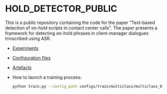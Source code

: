 # HOLD_DETECTOR_PUBLIC


This is a public repository containing the code for the paper "Text-based detection of on-hold scripts in contact center calls". The paper presents a framework for detecting on-hold phrases in client-manager dialogues trinscribed using ASR. 

- [Experiments](EXPERIMENTS_01.ipynb)

- [Configuration files](./configs/train/multiclass)

- [Artefacts](./mlruns/multiclass)

- How to launch a training process:

    ```bash
    python train.py --config_path configs/train/multiclass/multiclass_09.yml
    ```